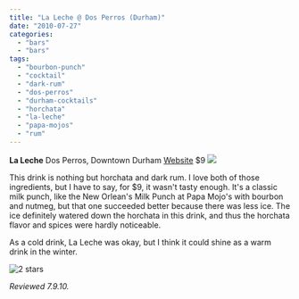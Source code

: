 ```yaml
---
title: "La Leche @ Dos Perros (Durham)"
date: "2010-07-27"
categories:
  - "bars"
  - "bars"
tags:
  - "bourbon-punch"
  - "cocktail"
  - "dark-rum"
  - "dos-perros"
  - "durham-cocktails"
  - "horchata"
  - "la-leche"
  - "papa-mojos"
  - "rum"
---
```


**La Leche** Dos Perros, Downtown Durham [Website](http://dosperrosrestaurant.com/) $9 ![](http://www.thegourmez.com/gourmez/photos/dosperros06.JPG)

This drink is nothing but horchata and dark rum. I love both of those ingredients, but I have to say, for $9, it wasn't tasty enough. It's a classic milk punch, like the New Orlean's Milk Punch at Papa Mojo's with bourbon and nutmeg, but that one succeeded better because there was less ice. The ice definitely watered down the horchata in this drink, and thus the horchata flavor and spices were hardly noticeable.

As a cold drink, La Leche was okay, but I think it could shine as a warm drink in the winter.




<div class="caption">

![2 stars](http://s3.amazonaws.com/thegourmez-wpmedia/2009/02/rating_chicken11.gif "rating_chicken11")</div>


_Reviewed 7.9.10._
